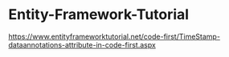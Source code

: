 # Entity-Framework-Tutorial

https://www.entityframeworktutorial.net/code-first/TimeStamp-dataannotations-attribute-in-code-first.aspx
